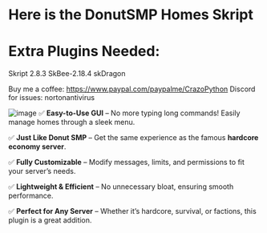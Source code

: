 # Here is the DonutSMP Homes Skript

# Extra Plugins Needed: 
Skript 2.8.3 
SkBee-2.18.4
skDragon

Buy me a coffee: https://www.paypal.com/paypalme/CrazoPython
Discord for issues: nortonantivirus

![image](https://github.com/user-attachments/assets/76941dcb-7c5b-4d49-ac66-9ea1de53948f)
 ✅ **Easy-to-Use GUI** – No more typing long commands! Easily manage homes through a sleek menu.

✅ **Just Like Donut SMP** – Get the same experience as the famous **hardcore economy server**.

✅ **Fully Customizable** – Modify messages, limits, and permissions to fit your server’s needs.

✅ **Lightweight & Efficient** – No unnecessary bloat, ensuring smooth performance.

✅ **Perfect for Any Server** – Whether it’s hardcore, survival, or factions, this plugin is a great addition.
